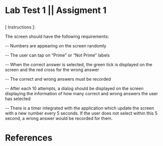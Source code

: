 # Lab Test 1 || Assigment 1
##
[ Instructions ]:

The screen should have the following requirements:

-- Numbers are appearing on the screen randomly

-- The user can tap on “Prime” or “Not Prime” labels

-- When the correct answer is selected, the green tick is displayed on the screen and
   the red cross for the wrong answer

-- The correct and wrong answers must be recorded

-- After each 10 attempts, a dialog should be displayed on the screen displaying the
   information of how many correct and wrong answers the user has selected

-- There is a timer integrated with the application which update the screen with a new
   number every 5 seconds. If the user does not select within this 5 second, a wrong
   answer would be recorded for them.
   ##
# References
##

